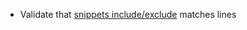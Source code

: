 * Validate that [snippets include/exclude](snippets/snippets-manipulation#include-regexp) matches lines